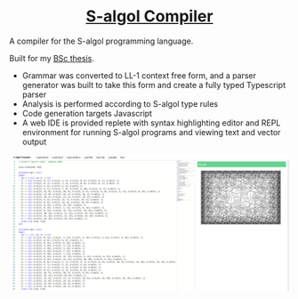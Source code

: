 <h1 align="center"><a href="https://cmcarey.github.io/S-algol/">S-algol Compiler</a></h1>

A compiler for the S-algol programming language.

Built for my [BSc thesis](./report.pdf).

- Grammar was converted to LL-1 context free form, and a parser generator was built to take this form and create a fully typed Typescript parser
- Analysis is performed according to S-algol type rules
- Code generation targets Javascript
- A web IDE is provided replete with syntax highlighting editor and REPL environment for running S-algol programs and viewing text and vector output

<a href="https://cmcarey.github.io/S-algol/"><img src="./assets/screenshot.png" /></a>
